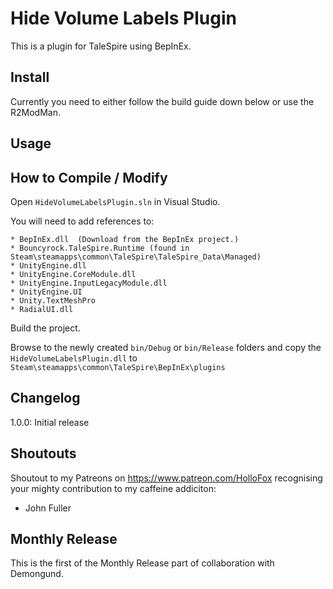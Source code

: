 # Hide Volume Labels Plugin

This is a plugin for TaleSpire using BepInEx.

## Install

Currently you need to either follow the build guide down below or use the R2ModMan.

## Usage


## How to Compile / Modify

Open ```HideVolumeLabelsPlugin.sln``` in Visual Studio.

You will need to add references to:

```
* BepInEx.dll  (Download from the BepInEx project.)
* Bouncyrock.TaleSpire.Runtime (found in Steam\steamapps\common\TaleSpire\TaleSpire_Data\Managed)
* UnityEngine.dll
* UnityEngine.CoreModule.dll
* UnityEngine.InputLegacyModule.dll 
* UnityEngine.UI
* Unity.TextMeshPro
* RadialUI.dll
```

Build the project.

Browse to the newly created ```bin/Debug``` or ```bin/Release``` folders and copy the ```HideVolumeLabelsPlugin.dll``` to ```Steam\steamapps\common\TaleSpire\BepInEx\plugins```

## Changelog
1.0.0: Initial release

## Shoutouts
Shoutout to my Patreons on https://www.patreon.com/HolloFox recognising your
mighty contribution to my caffeine addiciton:
- John Fuller

## Monthly Release
This is the first of the Monthly Release part of collaboration with Demongund.